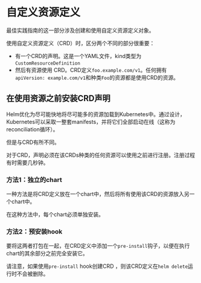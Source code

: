# 自定义资源定义

最佳实践指南的这一部分涉及创建和使用自定义资源定义对象。

使用自定义资源定义（CRD）时，区分两个不同的部分很重要：

- 有一个CRD的声明。这是一个YAML文件，kind类型为`CustomResourceDefinition`
- 然后有资源使用 CRD。CRD定义`foo.example.com/v1`。任何拥有`apiVersion: example.com/v1`和种类`Foo`的资源都是使用CRD的资源。

## 在使用资源之前安装CRD声明

Helm优化为尽可能快地将尽可能多的资源加载到Kubernetes中。通过设计，Kubernetes可以采取一整套manifests，并将它们全部启动在线（这称为reconciliation循环）。

但是与CRD有所不同。

对于CRD，声明必须在该CRDs种类的任何资源可以使用之前进行注册。注册过程有时需要几秒钟。

### 方法1：独立的chart

一种方法是将CRD定义放在一个chart中，然后将所有使用该CRD的资源放入另一个chart中。

在这种方法中，每个chart必须单独安装。

### 方法2：预安装hook

要将这两者打包在一起，在CRD定义中添加一个`pre-install`钩子，以便在执行chart的其余部分之前完全安装它。

请注意，如果使用`pre-install` hook创建CRD ，则该CRD定义在`helm delete`运行时不会被删除。

